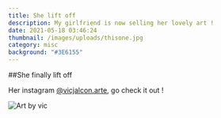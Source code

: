 ```yaml
---
title: She lift off
description: My girlfriend is now selling her lovely art !
date: 2021-05-18 03:46:24
thumbnail: /images/uploads/thisone.jpg
category: misc
background: "#3E6155"
---
```


\##She finally lift off

Her instagram <a href="https://www.instagram.com/vicjalcon.arte/" target="_blank">@vicjalcon.arte</a>, go check it out !

![Art by vic](/images/uploads/thisone.jpg)
